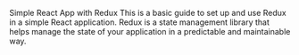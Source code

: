 Simple React App with Redux
This is a basic guide to set up and use Redux in a simple React application. Redux is a state management library that helps manage the state of your application in a predictable and maintainable way.
